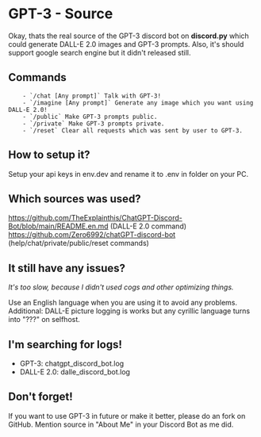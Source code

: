 # GPT-3 - Source
Okay, thats the real source of the GPT-3 discord bot on **discord.py** which could generate DALL-E 2.0 images and GPT-3 prompts.
Also, it's should support google search engine but it didn't released still.

## Commands
        - `/chat [Any prompt]` Talk with GPT-3!
        - `/imagine [Any prompt]` Generate any image which you want using DALL-E 2.0!
        - `/public` Make GPT-3 prompts public.
        - `/private` Make GPT-3 prompts private.
        - `/reset` Clear all requests which was sent by user to GPT-3.

## How to setup it?
Setup your api keys in env.dev and rename it to .env in folder on your PC.

## Which sources was used?
https://github.com/TheExplainthis/ChatGPT-Discord-Bot/blob/main/README.en.md (DALL-E 2.0 command)
https://github.com/Zero6992/chatGPT-discord-bot (help/chat/private/public/reset commands)

## It still have any issues?
*It's too slow, because I didn't used cogs and other optimizing things.*

Use an English language when you are using it to avoid any problems.
Additional: DALL-E picture logging is works but any cyrillic language turns into "???" on selfhost.

## I'm searching for logs!
- GPT-3: chatgpt_discord_bot.log
- DALL-E 2.0: dalle_discord_bot.log

## Don't forget!
If you want to use GPT-3 in future or make it better, please do an fork on GitHub.
Mention source in "About Me" in your Discord Bot as me did.
